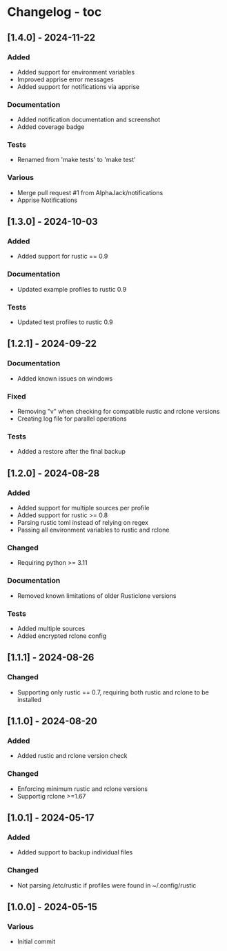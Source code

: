 # Changelog - toc

## [1.4.0] - 2024-11-22
### Added

- Added support for environment variables
- Improved apprise error messages
- Added support for notifications via apprise

### Documentation

- Added notification documentation and screenshot
- Added coverage badge

### Tests

- Renamed from 'make tests' to 'make test'

### Various

- Merge pull request #1 from AlphaJack/notifications
- Apprise Notifications

## [1.3.0] - 2024-10-03
### Added

- Added support for rustic == 0.9

### Documentation

- Updated example profiles to rustic 0.9

### Tests

- Updated test profiles to rustic 0.9

## [1.2.1] - 2024-09-22
### Documentation

- Added known issues on windows

### Fixed

- Removing "v" when checking for compatible rustic and rclone versions
- Creating log file for parallel operations

### Tests

- Added a restore after the final backup

## [1.2.0] - 2024-08-28
### Added

- Added support for multiple sources per profile
- Added support for rustic >= 0.8
- Parsing rustic toml instead of relying on regex
- Passing all environment variables to rustic and rclone

### Changed

- Requiring python >= 3.11

### Documentation

- Removed known limitations of older Rusticlone versions

### Tests

- Added multiple sources
- Added encrypted rclone config

## [1.1.1] - 2024-08-26
### Changed

- Supporting only rustic == 0.7, requiring both rustic and rclone to be installed

## [1.1.0] - 2024-08-20
### Added

- Added rustic and rclone version check

### Changed

- Enforcing minimum rustic and rclone versions
- Supportig rclone >=1.67

## [1.0.1] - 2024-05-17
### Added

- Added support to backup individual files

### Changed

- Not parsing /etc/rustic if profiles were found in ~/.config/rustic

## [1.0.0] - 2024-05-15
### Various

- Initial commit

